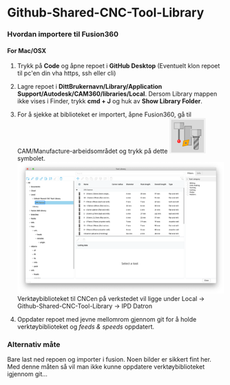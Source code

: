 # Github-Shared-CNC-Tool-Library

 
### Hvordan importere til Fusion360

#### For Mac/OSX

1. Trykk på **Code** og åpne repoet i **GitHub Desktop** (Eventuelt klon repoet til pc'en din vha https, ssh eller cli)

2. Lagre repoet i **DittBrukernavn/Library/Application Support/Autodesk/CAM360/libraries/Local**. Dersom Library mappen ikke vises i Finder, trykk **cmd + J** og huk av **Show Library Folder**.

3. For å sjekke at biblioteket er importert, åpne Fusion360, gå til CAM/Manufacture-arbeidsområdet og trykk på dette 
![Tool Library Button](https://raw.githubusercontent.com/tckaland/Github-Shared-CNC-Tool-Library/master/ToolLibrarySymbol.png?token=AGJOPISMLN5R7GKHMCE44RC7SFU3U)
 symbolet. 
 ![Tool Library Location](https://github.com/tckaland/Github-Shared-CNC-Tool-Library/blob/master/ToolLibraryInFusion.png?raw=true)
 Verktøybiblioteket til CNCen på verkstedet vil ligge under Local -> Github-Shared-CNC-Tool-Library -> IPD Datron

3. Oppdater repoet med jevne mellomrom gjennom git for å holde verktøybiblioteket og *feeds & speeds* oppdatert.


### Alternativ måte

Bare last ned repoen og importer i fusion. Noen bilder er sikkert fint her. Med denne måten så vil man ikke kunne oppdatere verktøybiblioteket igjennom git...
